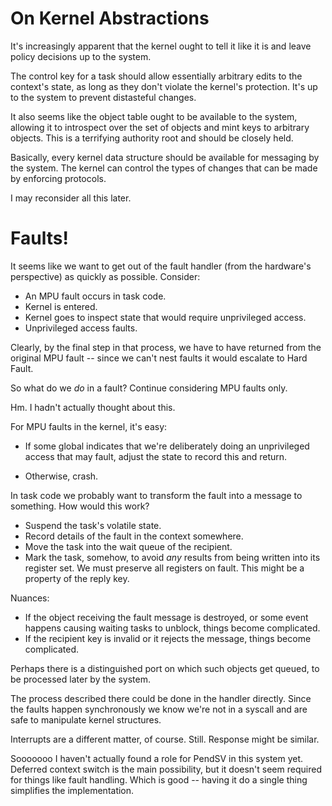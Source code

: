 On Kernel Abstractions
======================

It's increasingly apparent that the kernel ought to tell it like it is and leave
policy decisions up to the system.

The control key for a task should allow essentially arbitrary edits to the
context's state, as long as they don't violate the kernel's protection.  It's up
to the system to prevent distasteful changes.

It also seems like the object table ought to be available to the system,
allowing it to introspect over the set of objects and mint keys to arbitrary
objects.  This is a terrifying authority root and should be closely held.

Basically, every kernel data structure should be available for messaging by the
system.  The kernel can control the types of changes that can be made by
enforcing protocols.

I may reconsider all this later.


Faults!
=======

It seems like we want to get out of the fault handler (from the hardware's
perspective) as quickly as possible.  Consider:
- An MPU fault occurs in task code.
- Kernel is entered.
- Kernel goes to inspect state that would require unprivileged access.
- Unprivileged access faults.

Clearly, by the final step in that process, we have to have returned from the
original MPU fault -- since we can't nest faults it would escalate to Hard
Fault.

So what do we *do* in a fault?  Continue considering MPU faults only.

Hm.  I hadn't actually thought about this.

For MPU faults in the kernel, it's easy:

 - If some global indicates that we're deliberately doing an unprivileged access
   that may fault, adjust the state to record this and return.

 - Otherwise, crash.

In task code we probably want to transform the fault into a message to
something.  How would this work?

- Suspend the task's volatile state.
- Record details of the fault in the context somewhere.
- Move the task into the wait queue of the recipient.
- Mark the task, somehow, to avoid *any* results from being written into its
  register set.  We must preserve all registers on fault.  This might be a
  property of the reply key.

Nuances:
- If the object receiving the fault message is destroyed, or some event happens
  causing waiting tasks to unblock, things become complicated.
- If the recipient key is invalid or it rejects the message, things become
  complicated.

Perhaps there is a distinguished port on which such objects get queued, to be
processed later by the system.


The process described there could be done in the handler directly.  Since the
faults happen synchronously we know we're not in a syscall and are safe to
manipulate kernel structures.

Interrupts are a different matter, of course.  Still.  Response might be
similar.

Sooooooo I haven't actually found a role for PendSV in this system yet.
Deferred context switch is the main possibility, but it doesn't seem required
for things like fault handling.  Which is good -- having it do a single thing
simplifies the implementation.
